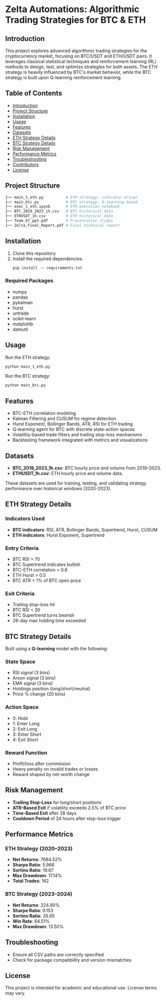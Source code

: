 
# Zelta Automations: Algorithmic Trading Strategies for BTC & ETH

## Introduction

This project explores advanced algorithmic trading strategies for the cryptocurrency market, focusing on BTC/USDT and ETH/USDT pairs. It leverages classical statistical techniques and reinforcement learning (RL) methods to design, test, and optimize strategies for both assets. The ETH strategy is heavily influenced by BTC's market behavior, while the BTC strategy is built upon Q-learning reinforcement learning.

## Table of Contents

- [Introduction](#introduction)
- [Project Structure](#project-structure)
- [Installation](#installation)
- [Usage](#usage)
- [Features](#features)
- [Datasets](#datasets)
- [ETH Strategy Details](#eth-strategy-details)
- [BTC Strategy Details](#btc-strategy-details)
- [Risk Management](#risk-management)
- [Performance Metrics](#performance-metrics)
- [Troubleshooting](#troubleshooting)
- [Contributors](#contributors)
- [License](#license)

## Project Structure

```bash
├── main_1_eth.py          # ETH strategy: indicator-driven
├── main_btc.py            # BTC strategy: Q-learning based
├── exec_1_eth.ipynb       # ETH execution notebook
├── BTC_2019_2023_1h.csv   # BTC historical data
├── ETHUSDT_1h.csv         # ETH historical data
├── Team_67_ppt.pdf        # Presentation slides
├── Zelta_Final_Report.pdf # Final technical report
```

## Installation

1. Clone this repository
2. Install the required dependencies:
   ```bash
   pip install -r requirements.txt
   ```

### Required Packages

- numpy
- pandas
- pykalman
- hurst
- untrade
- scikit-learn
- matplotlib
- dateutil

## Usage

Run the ETH strategy:
```bash
python main_1_eth.py
```

Run the BTC strategy:
```bash
python main_btc.py
```

## Features

- BTC-ETH correlation modeling
- Kalman Filtering and CUSUM for regime detection
- Hurst Exponent, Bollinger Bands, ATR, RSI for ETH trading
- Q-learning agent for BTC with discrete state-action spaces
- Volatility-based trade filters and trailing stop-loss mechanisms
- Backtesting framework integrated with metrics and visualizations

## Datasets

- **BTC_2019_2023_1h.csv**: BTC hourly price and volume from 2019–2023.
- **ETHUSDT_1h.csv**: ETH hourly price and volume data.

These datasets are used for training, testing, and validating strategy performance over historical windows (2020-2023).

## ETH Strategy Details

### Indicators Used

- **BTC indicators**: RSI, ATR, Bollinger Bands, Supertrend, Hurst, CUSUM
- **ETH indicators**: Hurst Exponent, Supertrend

### Entry Criteria

- BTC RSI > 70
- BTC Supertrend indicates bullish
- BTC-ETH correlation > 0.6
- ETH Hurst > 0.5
- BTC ATR < 1% of BTC open price

### Exit Criteria

- Trailing stop-loss hit
- BTC RSI < 30
- BTC Supertrend turns bearish
- 28-day max holding time exceeded

## BTC Strategy Details

Built using a **Q-learning** model with the following:

### State Space

- RSI signal (3 bins)
- Aroon signal (3 bins)
- EMA signal (3 bins)
- Holdings position (long/short/neutral)
- Price % change (20 bins)

### Action Space

- 0: Hold
- 1: Enter Long
- 2: Exit Long
- 3: Enter Short
- 4: Exit Short

### Reward Function

- Profit/loss after commission
- Heavy penalty on invalid trades or losses
- Reward shaped by net-worth change

## Risk Management

- **Trailing Stop-Loss** for long/short positions
- **ATR-Based Exit** if volatility exceeds 2.5% of BTC price
- **Time-Based Exit** after 28 days
- **Cooldown Period** of 24 hours after stop-loss trigger

## Performance Metrics

### ETH Strategy (2020–2023)

- **Net Returns**: 7684.52%
- **Sharpe Ratio**: 5.966
- **Sortino Ratio**: 19.67
- **Max Drawdown**: 17.14%
- **Total Trades**: 162

### BTC Strategy (2023–2024)

- **Net Returns**: 224.90%
- **Sharpe Ratio**: 9.153
- **Sortino Ratio**: 26.95
- **Win Rate**: 64.51%
- **Max Drawdown**: 13.50%

## Troubleshooting

- Ensure all CSV paths are correctly specified
- Check for package compatibility and version mismatches


## License

This project is intended for academic and educational use. License terms may vary.
